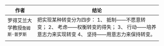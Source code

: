 | 作者 | 结论|
| --- | --- |
|罗得艾兰大学教授`詹姆斯·普罗斯` |把实现某种转变分为四步： 1、 抵制——不愿意转变； 2、 考虑——权衡转变的得失； 3、 行动——培养意志力来实现转变 4、 坚持——用意志力来保持转变。 |
||